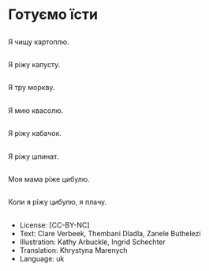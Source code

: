 # Готуємо їсти

##
Я чищу картоплю.

##
Я ріжу капусту.

##
Я тру моркву.

##
Я мию квасолю.

##
Я ріжу кабачок.

##
Я ріжу шпинат.

##
Моя мама ріже цибулю.

##
Коли я ріжу цибулю, я плачу.

##
* License: [CC-BY-NC]
* Text: Clare Verbeek, Thembani Dladla, Zanele Buthelezi
* Illustration: Kathy Arbuckle, Ingrid Schechter
* Translation: Khrystyna Marenych
* Language: uk
